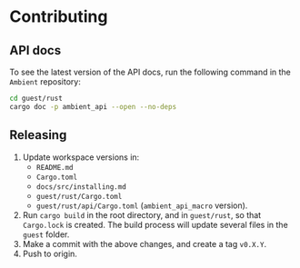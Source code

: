 # Contributing

## API docs

To see the latest version of the API docs, run the following command in the `Ambient` repository:

```sh
cd guest/rust
cargo doc -p ambient_api --open --no-deps
```

## Releasing

1. Update workspace versions in:
   - `README.md`
   - `Cargo.toml`
   - `docs/src/installing.md`
   - `guest/rust/Cargo.toml`
   - `guest/rust/api/Cargo.toml` (`ambient_api_macro` version).
2. Run `cargo build` in the root directory, and in `guest/rust`, so that `Cargo.lock` is created. The build process will update several files in the `guest` folder.
3. Make a commit with the above changes, and create a tag `v0.X.Y`.
4. Push to origin.
